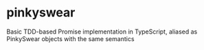 # pinkyswear
Basic TDD-based Promise implementation in TypeScript, aliased as PinkySwear objects with the same semantics
